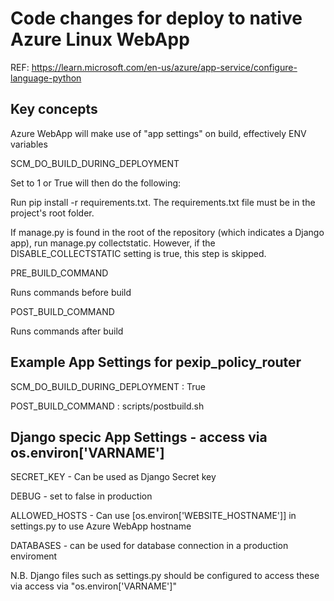 # Code changes for deploy to native Azure Linux WebApp

REF: https://learn.microsoft.com/en-us/azure/app-service/configure-language-python

## Key concepts
Azure WebApp will make use of "app settings" on build, effectively ENV variables

SCM_DO_BUILD_DURING_DEPLOYMENT

Set to 1 or True will then do the following:

Run pip install -r requirements.txt. The requirements.txt file must be in the project's root folder.

If manage.py is found in the root of the repository (which indicates a Django app), run manage.py collectstatic. However, if the DISABLE_COLLECTSTATIC setting is true, this step is skipped.

PRE_BUILD_COMMAND

Runs commands before build

POST_BUILD_COMMAND

Runs commands after build

## Example App Settings for pexip_policy_router

SCM_DO_BUILD_DURING_DEPLOYMENT : True

POST_BUILD_COMMAND : scripts/postbuild.sh

## Django specic App Settings - access via os.environ['VARNAME']

SECRET_KEY - Can be used as Django Secret key

DEBUG - set to false in production

ALLOWED_HOSTS - Can use [os.environ['WEBSITE_HOSTNAME']] in settings.py to use Azure WebApp hostname

DATABASES - can be used for database connection in a production enviroment

N.B. Django files such as settings.py should be configured to access these via access via "os.environ['VARNAME']"